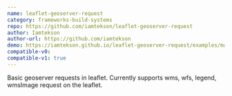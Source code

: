 ```yaml
---
name: leaflet-geoserver-request
category: frameworks-build-systems
repo: https://github.com/iamtekson/leaflet-geoserver-request
author: Iamtekson
author-url: https://github.com/iamtekson
demo: https://iamtekson.github.io/leaflet-geoserver-request/examples/maps.html
compatible-v0:
compatible-v1: true
---
```


Basic geoserver requests in leaflet. Currently supports wms, wfs, legend, wmsImage request on the leaflet.
